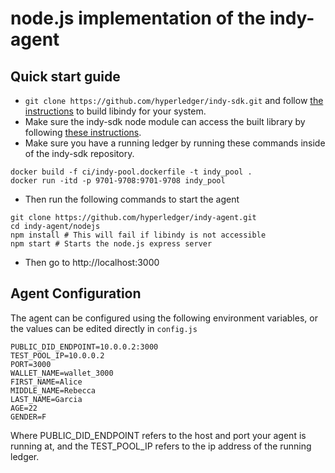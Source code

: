 # node.js implementation of the indy-agent

## Quick start guide
* `git clone https://github.com/hyperledger/indy-sdk.git` and follow [the instructions](https://github.com/hyperledger/indy-sdk/tree/master/doc) to build libindy for your system.
* Make sure the indy-sdk node module can access the built library by following [these instructions](https://www.npmjs.com/package/indy-sdk#installing).
* Make sure you have a running ledger by running these commands inside of the indy-sdk repository.

```
docker build -f ci/indy-pool.dockerfile -t indy_pool .
docker run -itd -p 9701-9708:9701-9708 indy_pool
```

* Then run the following commands to start the agent

```
git clone https://github.com/hyperledger/indy-agent.git
cd indy-agent/nodejs
npm install # This will fail if libindy is not accessible
npm start # Starts the node.js express server
```
* Then go to http://localhost:3000

## Agent Configuration
The agent can be configured using the following environment variables, or the values can be edited directly in `config.js`

```
PUBLIC_DID_ENDPOINT=10.0.0.2:3000
TEST_POOL_IP=10.0.0.2
PORT=3000
WALLET_NAME=wallet_3000
FIRST_NAME=Alice
MIDDLE_NAME=Rebecca
LAST_NAME=Garcia
AGE=22
GENDER=F
```

Where PUBLIC_DID_ENDPOINT refers to the host and port your agent is running at, and the TEST_POOL_IP refers to the ip address of the running ledger.

